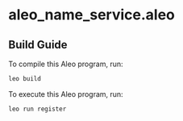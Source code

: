 # aleo_name_service.aleo

## Build Guide

To compile this Aleo program, run:
```bash
leo build
```

To execute this Aleo program, run:
```bash
leo run register
```
